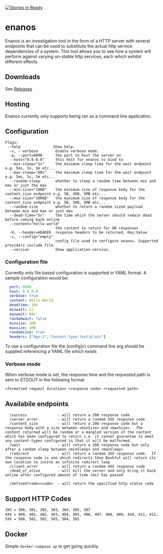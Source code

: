 [![Stories in Ready](https://badge.waffle.io/reaandrew/enanos.png?label=ready&title=Ready)](https://waffle.io/reaandrew/enanos)
# enanos

Enanos is an investigation tool in the form of a HTTP server with several endpoints that can be used to substitute the actual http service dependencies of a system.  This tool allows you to see how a system will perform against varying un-stable http services, each which exhibit different effects.

	
## Downloads

See [Releases](https://github.com/reaandrew/enanos/releases)

## Hosting

Enanos currently only supports being ran as a command line application.  

## Configuration
```shell
Flags:
 --help               Show help.
  -v, --verbose        Enable verbose mode.
  -p, --port=8000      the port to host the server on
  --host="0.0.0.0"     this host for enanos to bind to
  --min-sleep="1s"     the minimum sleep time for the wait endpoint e.g. 5ms, 5s, 5m etc...
  --max-sleep="60s"    the maximum sleep time for the wait endpoint e.g. 5ms, 5s, 5m etc...
  --random-sleep       whether to sleep a random time between min and max or just the max
  --min-size="10KB"    the minimum size of response body for the content_size endpoint e.g. 5B, 5KB, 5MB etc...
  --max-size="100KB"   the maximum size of response body for the content_size endpoint e.g. 5B, 5KB, 5MB etc...
  --random-size        whether to return a random sized payload between min and max or just max
  --dead-time="5s"     the time which the server should remain dead before coming back online
  --content="hello world"  
                       the content to return for OK responses
  -H, --header=HEADER  response headers to be returned. Key:Value
  -c, --config="empty"  
                       config file used to configure enanos. Supported providers include file.
  --version            Show application version.
```

### Configuration file

Currently only file based configuration is supported in YAML format.  A sample configuration would be:

```yaml
  port: 8080
  host: 0.0.0.0
  verbose: true
  content: Hello World
  deadtime: 10s
  minwait: 1s
  maxwait: 60s
  randomwait: false 
  minsize: 1KB
  maxsize: 1MB
  randomsize: true
  headers: ["Age:1","Content-type:text/plain"]
```

To use a configuration file the (config|c) command line arg should be supplied referencing a YAML file which exists


### Verbose mode

When verbose mode is set, the response time and the requested path is sent to STDOUT in the following format:
```shell
<formatted request duration> <response code> <requested path>
```

## Availabile endpoints
```shell
  /success              - will return a 200 response code
  /server_error         - will return a random 5XX response code 
  /content_size         - will return a 200 response code but a response body with a size between <minSize> and <maxSize>.  The content returned will be random or a mangled version of the content which has been configured to return i.e. it cannot guarantee to meet any content-types configured in that it will be malformed.
  /wait                 - will return a 200 response code but only after a random sleep between <minSleep> and <maxSleep>
  /redirect             - will return a random 3XX response code.  If the response code is one which redirects then Bashful will return its own location to invite an infinite redirect loop
  /client_error         - will return a random 4XX response code
  /dead_or_alive        - will kill the server and only bring it back online after configured amount of time (ms) has passed

  /defined?code=<code>  - will return the specified http status code
```

## Support HTTP Codes

```bash
3XX = 300, 301, 302, 303, 304, 305, 307
4XX = 400, 401, 402, 403, 404, 405, 406, 407, 408, 409, 410, 411, 412, 413, 414, 415, 416, 417, 429
5XX = 500, 501, 502, 503, 504, 505
```

## Docker

Simple `docker-compose up` to get going quickly.
